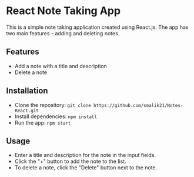 # React Note Taking App
This is a simple note taking application created using React.js. The app has two main features - adding and deleting notes.

## Features
- Add a note with a title and description
- Delete a note
## Installation
- Clone the repository: `git clone https://github.com/smalik21/Notes-React.git`
- Install dependencies: `npm install`
- Run the app: `npm start`
## Usage
- Enter a title and description for the note in the input fields.
- Click the "+" button to add the note to the list.
- To delete a note, click the "Delete" button next to the note.
